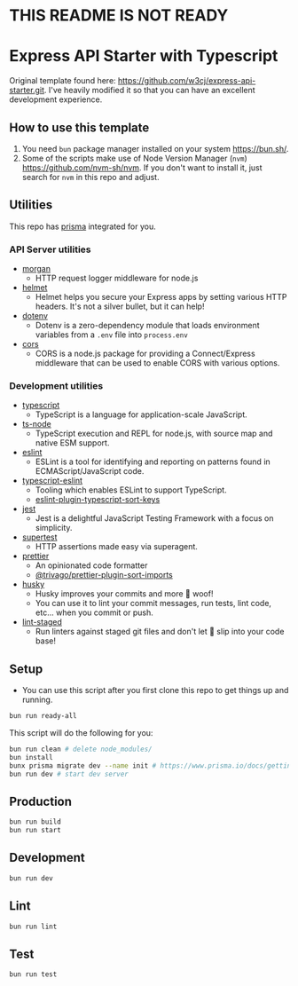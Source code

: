 # THIS README IS NOT READY

# Express API Starter with Typescript

Original template found here: https://github.com/w3cj/express-api-starter.git. I've heavily modified it so that you can have an excellent development experience.

## How to use this template

1. You need `bun` package manager installed on your system https://bun.sh/.
2. Some of the scripts make use of Node Version Manager (`nvm`) https://github.com/nvm-sh/nvm. If you don't want to install it, just search for `nvm` in this repo and adjust.

## Utilities

This repo has [prisma](https://prisma.io) integrated for you.

### API Server utilities

- [morgan](https://www.npmjs.com/package/morgan)
  - HTTP request logger middleware for node.js
- [helmet](https://www.npmjs.com/package/helmet)
  - Helmet helps you secure your Express apps by setting various HTTP headers. It's not a silver bullet, but it can help!
- [dotenv](https://www.npmjs.com/package/dotenv)
  - Dotenv is a zero-dependency module that loads environment variables from a `.env` file into `process.env`
- [cors](https://www.npmjs.com/package/cors)
  - CORS is a node.js package for providing a Connect/Express middleware that can be used to enable CORS with various options.

### Development utilities

- [typescript](https://www.npmjs.com/package/typescript)
  - TypeScript is a language for application-scale JavaScript.
- [ts-node](https://www.npmjs.com/package/ts-node)
  - TypeScript execution and REPL for node.js, with source map and native ESM support.
- [eslint](https://www.npmjs.com/package/eslint)
  - ESLint is a tool for identifying and reporting on patterns found in ECMAScript/JavaScript code.
- [typescript-eslint](https://typescript-eslint.io/)
  - Tooling which enables ESLint to support TypeScript.
  - [eslint-plugin-typescript-sort-keys](https://github.com/infctr/eslint-plugin-typescript-sort-keys)
- [jest](https://www.npmjs.com/package/jest)
  - Jest is a delightful JavaScript Testing Framework with a focus on simplicity.
- [supertest](https://www.npmjs.com/package/supertest)
  - HTTP assertions made easy via superagent.
- [prettier](https://prettier.io/)
  - An opinionated code formatter
  - [@trivago/prettier-plugin-sort-imports](https://github.com/trivago/prettier-plugin-sort-imports)
- [husky](https://typicode.github.io/husky/)
  - Husky improves your commits and more 🐶 woof!
  - You can use it to lint your commit messages, run tests, lint code, etc... when you commit or push.
- [lint-staged](https://github.com/lint-staged/lint-staged)
  - Run linters against staged git files and don't let 💩 slip into your code base!

## Setup

- You can use this script after you first clone this repo to get things up and running.

```sh
bun run ready-all
```

This script will do the following for you:

```sh
bun run clean # delete node_modules/
bun install
bunx prisma migrate dev --name init # https://www.prisma.io/docs/getting-started/quickstart#3-run-a-migration-to-create-your-database-tables-with-prisma-migrate
bun run dev # start dev server
```

## Production

```sh
bun run build
bun run start
```

## Development

```sh
bun run dev
```

## Lint

```sh
bun run lint
```

## Test

```sh
bun run test
```
